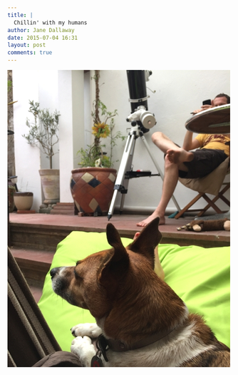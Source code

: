 ```yaml
---
title: |
  Chillin' with my humans
author: Jane Dallaway
date: 2015-07-04 16:31
layout: post
comments: true
---
```


<div><a href="/media/Ltp_IMG_2449.JPG"><img src="/media/Ltp_thumb_IMG_2449.JPG" width="500" height="667"/></a></div>



  




      